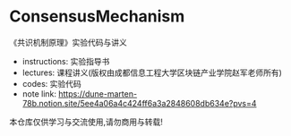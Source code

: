 # ConsensusMechanism
《共识机制原理》实验代码与讲义

- instructions: 实验指导书
- lectures: 课程讲义(版权由成都信息工程大学区块链产业学院赵军老师所有)
- codes: 实验代码
- note link: https://dune-marten-78b.notion.site/5ee4a06a4c424ff6a3a2848608db634e?pvs=4

本仓库仅供学习与交流使用,请勿商用与转载!